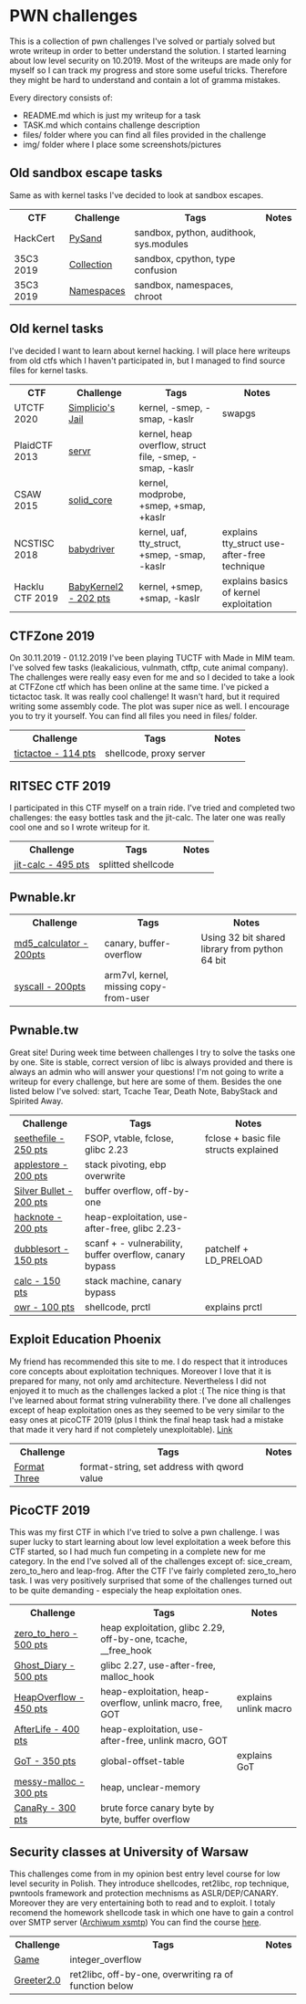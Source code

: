 # PWN challenges
This is a collection of pwn challenges I've solved or partialy solved but wrote writeup in order to better understand the solution. I started learning about low level security on 10.2019. Most of the writeups are made only for myself so I can track my progress and store some useful tricks. Therefore they might be hard to understand and contain a lot of gramma mistakes.

Every directory consists of:
- README.md which is just my writeup for a task
- TASK.md which contains challenge description
- files/ folder where you can find all files provided in the challenge
- img/ folder where I place some screenshots/pictures


## Old sandbox escape tasks
Same as with kernel tasks I've decided to look at sandbox escapes. 
<table>
  <tbody>
    <tr>
        <th align="center">CTF</th>
        <th align="center">Challenge</th>
        <th align="center">Tags</th>
        <th align="center">Notes</th>
    </tr>
    <tr>
        <td>HackCert</td>
        <td><a href="https://github.com/kscieslinski/CTF/tree/master/pwn/hackcert/pysand">PySand</a></td>
        <td>sandbox, python, audithook, sys.modules</td>
        <td></td>
    </tr>    
    <tr>
        <td>35C3 2019</td>
        <td><a href="https://github.com/kscieslinski/CTF/tree/master/pwn/35C32019/collection">Collection</a></td>
        <td>sandbox, cpython, type confusion</td>
        <td></td>
    </tr>
    <tr>
        <td>35C3 2019</td>
        <td><a href="https://github.com/kscieslinski/CTF/tree/master/pwn/35C32019/namespaces">Namespaces</a></td>
        <td>sandbox, namespaces, chroot</td>
        <td></td>
    </tr>
  </tbody>
</table>

## Old kernel tasks
I've decided I want to learn about kernel hacking. I will place here writeups from old ctfs which I haven't participated in, but I managed to find source files for kernel tasks.
<table>
  <tbody>
    <tr>
        <th align="center">CTF</th>
        <th align="center">Challenge</th>
        <th align="center">Tags</th>
        <th align="center">Notes</th>
    </tr>
    <tr>
      <td>UTCTF 2020</td>
      <td><a href="https://github.com/kscieslinski/CTF/tree/master/pwn/utctf2020/simp">Simplicio's Jail</a></td>
      <td>kernel, -smep, -smap, -kaslr</td>
      <td>swapgs</td>
    </tr>
    <tr>
      <td>PlaidCTF 2013</td>
      <td><a href="https://github.com/kscieslinski/CTF/tree/master/pwn/plaid2013/servr">servr</a></td>
      <td>kernel, heap overflow, struct file, -smep, -smap, -kaslr</td>
      <td></td>
    </tr>
    <tr>
        <td>CSAW 2015</td>
        <td><a href="https://github.com/kscieslinski/CTF/tree/master/pwn/csaw2015/solid_core">solid_core</a></td>
        <td>kernel, modprobe, +smep, +smap, +kaslr</td>
        <td></td>
    </tr>
    <tr>
        <td>NCSTISC 2018</td>
        <td><a href="https://github.com/kscieslinski/CTF/tree/master/pwn/ncstisc2018/babydriver">babydriver</a></td>
        <td>kernel, uaf, tty_struct, +smep, -smap, -kaslr</td>
        <td>explains tty_struct use-after-free technique</td>
    </tr>
    <tr>
        <td>Hacklu CTF 2019</td>
        <td><a href="https://github.com/kscieslinski/CTF/tree/master/pwn/hacklu2019/BabyKernel2">BabyKernel2 - 202 pts</a></td>
        <td>kernel, +smep, +smap, -kaslr</td>
        <td>explains basics of kernel exploitation</td>
    </tr>
  </tbody>
</table>

## CTFZone 2019
On 30.11.2019 - 01.12.2019 I've been playing TUCTF with Made in MIM team. I've solved few tasks (leakalicious, vulnmath, ctftp, cute animal company). The challenges were really easy even for me and so I decided to take a look at CTFZone ctf which has been online at the same time. I've picked a tictactoc task. It was really cool challenge! It wasn't hard, but it required writing some assembly code. The plot was super nice as well. I encourage you to try it yourself. You can find all files you need in files/ folder.
<table>
  <tbody>
    <tr>
        <th align="center">Challenge</th>
        <th align="center">Tags</th>
        <th align="center">Notes</th>
    </tr>
    <tr>
        <td><a href="https://github.com/kscieslinski/CTF/tree/master/pwn/ctfzone2019/tictactoe">tictactoe - 114 pts</a></td>
        <td>shellcode, proxy server</td>
        <td></td>
    </tr>
  </tbody>
</table>



## RITSEC CTF 2019
I participated in this CTF myself on a train ride. I've tried and completed two challenges: the easy bottles task and the jit-calc. The later one was really cool one and so I wrote writeup for it.
<table>
  <tbody>
    <tr>
        <th align="center">Challenge</th>
        <th align="center">Tags</th>
        <th align="center">Notes</th>
    </tr>
    <tr>
        <td><a href="https://github.com/kscieslinski/CTF/tree/master/pwn/ritsec/jit-calc">jit-calc - 495 pts</a></td>
        <td>splitted shellcode</td>
        <td></td>
    </tr>
  </tbody>
</table>

## Pwnable.kr
<table>
  <tbody>
    <tr>
        <th align="center">Challenge</th>
        <th align="center">Tags</th>
        <th align="center">Notes</th>
    </tr>
    <tr>
        <td><a href="https://github.com/kscieslinski/CTF/tree/master/pwn/pwnablekr/md5_calculator">md5_calculator - 200pts</a></td>
        <td>canary, buffer-overflow</td>
        <td>Using 32 bit shared library from python 64 bit</td>
    </tr>
    <tr>
        <td><a href="https://github.com/kscieslinski/CTF/tree/master/pwn/pwnablekr/syscall">syscall - 200pts</a></td>
        <td>arm7vl, kernel, missing copy-from-user</td>
        <td></td>
    </tr>
  </tbody>
</table>

## Pwnable.tw
Great site! During week time between challenges I try to solve the tasks one by one. Site is stable, correct version of libc is 
always provided and there is always an admin who will answer your questions! I'm not going to write a writeup for every challenge, but
here are some of them. Besides the one listed below I've solved: start, Tcache Tear, Death Note, BabyStack and Spirited Away.
<table>
  <tbody>
    <tr>
        <th align="center">Challenge</th>
        <th align="center">Tags</th>
        <th align="center">Notes</th>
    </tr>
    <tr>
        <td><a href="https://github.com/kscieslinski/CTF/tree/master/pwn/pwnabletw/seethefile">seethefile - 250 pts</a></td>
        <td>FSOP, vtable, fclose, glibc 2.23</td>
        <td>fclose + basic file structs explained</td>
    </tr>    
    <tr>
        <td><a href="https://github.com/kscieslinski/CTF/tree/master/pwn/pwnabletw/applestore">applestore - 200 pts</a></td>
        <td>stack pivoting, ebp overwrite</td>
        <td></td>
    </tr>
    <tr>
        <td><a href="https://github.com/kscieslinski/CTF/tree/master/pwn/pwnabletw/silver_bullet">Silver Bullet - 200 pts</a></td>
        <td>buffer overflow, off-by-one</td>
        <td></td>
    </tr>
    <tr>
        <td><a href="https://github.com/kscieslinski/CTF/tree/master/pwn/pwnabletw/hacknote">hacknote - 200 pts</a></td>
        <td>heap-exploitation, use-after-free, glibc 2.23-</td>
        <td></td>
    </tr>
    <tr>
        <td><a href="https://github.com/kscieslinski/CTF/tree/master/pwn/pwnabletw/dubblesort">dubblesort - 150 pts</a></td>
        <td>scanf + - vulnerability, buffer overflow, canary bypass</td>
        <td>patchelf + LD_PRELOAD</td>
    </tr>
    <tr>
        <td><a href="https://github.com/kscieslinski/CTF/tree/master/pwn/pwnabletw/calc">calc - 150 pts</a></td>
        <td>stack machine, canary bypass</td>
        <td></td>
    </tr>
    <tr>
        <td><a href="https://github.com/kscieslinski/CTF/tree/master/pwn/pwnabletw/orw">owr - 100 pts</a></td>
        <td>shellcode, prctl</td>
        <td>explains prctl</td>
    </tr>
    
  </tbody>
</table>



## Exploit Education Phoenix
My friend has recommended this site to me. I do respect that it introduces core concepts about exploitation techniques. Moreover I love that it is prepared for many, not only amd architecture. Nevertheless I did not enjoyed it to much as the challenges lacked a plot :( The nice thing is that I've learned about format string vulnerability there. I've done all challenges except of heap exploitation ones as they seemed to be very similar to the easy ones at picoCTF 2019 (plus I think the final heap task had a mistake that made it very hard if not completely unexploitable). [Link](http://exploit.education/phoenix/)
<table>
  <tbody>
    <tr>
        <th align="center">Challenge</th>
        <th align="center">Tags</th>
        <th align="center">Notes</th>
    </tr>
    <tr>
        <td><a href="https://github.com/kscieslinski/CTF/tree/master/pwn/phoenix/format-three">Format Three</a></td>
        <td>format-string, set address with qword value</td>
        <td></td>
    </tr>
  </tbody>
</table>



## PicoCTF 2019
This was my first CTF in which I've tried to solve a pwn challenge. I was super lucky to start learning about low level exploitation a week before this CTF started, so I had much fun competing in a complete new for me category. In the end I've solved all of the challenges except of: sice_cream, zero_to_hero and leap-frog. After the CTF I've fairly completed zero_to_hero task. I was very positively surprised that some of the challenges turned out to be quite demanding - especialy the heap exploitation ones.
<table>
  <tbody>
    <tr>
        <th align="center">Challenge</th>
        <th align="center">Tags</th>
        <th align="center">Notes</th>
    </tr>
    <tr>
        <td><a href="https://github.com/kscieslinski/CTF/tree/master/pwn/pico2019/zero_to_hero">zero_to_hero - 500 pts</a></td>
        <td>heap exploitation, glibc 2.29, off-by-one, tcache, __free_hook</td>
        <td></td>
    </tr>
    <tr>
        <td><a href="https://github.com/kscieslinski/CTF/tree/master/pwn/pico2019/Ghost_Diary">Ghost_Diary - 500 pts</a></td>
        <td>glibc 2.27, use-after-free, malloc_hook</td>
        <td></td>
    </tr>
    <tr>
        <td><a href="https://github.com/kscieslinski/CTF/tree/master/pwn/pico2019/HeapOverflow">HeapOverflow - 450 pts</a></td>
        <td>heap-exploitation, heap-overflow, unlink macro, free, GOT</td>
        <td>explains unlink macro</td>
    </tr>
    <tr>
        <td><a href="https://github.com/kscieslinski/CTF/tree/master/pwn/pico2019/AfterLife">AfterLife - 400 pts</a></td>
        <td>heap-exploitation, use-after-free, unlink macro, GOT</td>
        <td></td>
    </tr>
    <tr>
        <td><a href="https://github.com/kscieslinski/CTF/tree/master/pwn/pico2019/GoT">GoT - 350 pts</a></td>
        <td>global-offset-table</td>
        <td>explains GoT</td>
    </tr>
    <tr>
        <td><a href="https://github.com/kscieslinski/CTF/tree/master/pwn/pico2019/messy-malloc">messy-malloc - 300 pts</a></td>
        <td>heap, unclear-memory</td>
        <td></td>
    </tr>
    <tr>
        <td><a href="https://github.com/kscieslinski/CTF/tree/master/pwn/pico2019/CanaRy">CanaRy - 300 pts</a></td>
        <td>brute force canary byte by byte, buffer overflow</td>
        <td></td>
    </tr>
  </tbody>
</table>



## Security classes at University of Warsaw
This challenges come from in my opinion best entry level course for low level security in Polish. They introduce shellcodes, ret2libc, rop technique, pwntools framework and protection mechnisms as ASLR/DEP/CANARY. Moreover they are very entertaining both to read and to exploit. I totaly recomend the homework shellcode task in which one have to gain a control over SMTP server ([Archiwum xsmtp](https://www.mimuw.edu.pl/~kdr/bsk/lab7))
You can find the course [here](https://www.mimuw.edu.pl/~kdr/bsk/).
<table>
  <tbody>
    <tr>
        <th align="center">Challenge</th>
        <th align="center">Tags</th>
        <th align="center">Notes</th>
    </tr>
    <tr>
        <td><a href="https://github.com/kscieslinski/CTF/tree/master/pwn/bsk/game">Game</a></td>
        <td>integer_overflow</td>
        <td></td>
    </tr>
    <tr>
        <td><a href="https://github.com/kscieslinski/CTF/tree/master/pwn/bsk/greeter2.0">Greeter2.0</a></td>
        <td>ret2libc, off-by-one, overwriting ra of function below</td>
        <td></td>
    </tr>
  </tbody>
</table>



<!-- Table schema:
<table>
  <tbody>
    <tr>
        <th align="center">Challenge</th>
        <th align="center">Tags</th>
        <th align="center">Notes</th>
    </tr>
    <tr>
        <td><a href=""></a></td>
        <td></td>
        <td></td>
    </tr>
  </tbody>
</table>
-->
